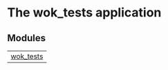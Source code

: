 

# The wok_tests application #


## Modules ##


<table width="100%" border="0" summary="list of modules">
<tr><td><a href="https://gitlab.botsunit.com/msaas/wok_tests/tree/rewrite-http-params/doc/wok_tests.md" class="module">wok_tests</a></td></tr></table>

